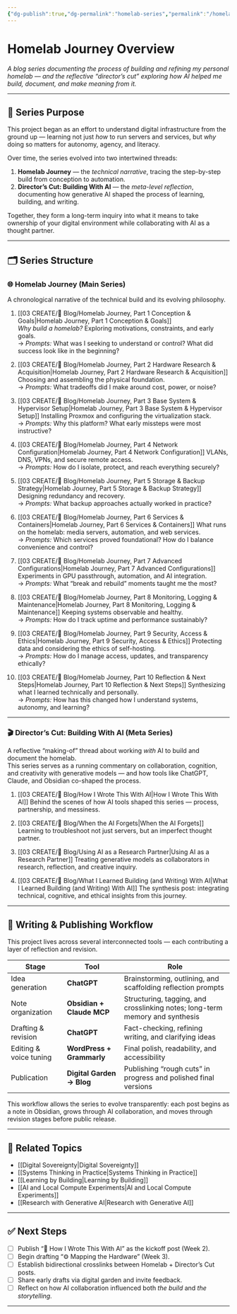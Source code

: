 ```yaml
---
{"dg-publish":true,"dg-permalink":"homelab-series","permalink":"/homelab-series/","title":"Homelab Journey Overview","tags":["homelab","selfhosting","systems-thinking","digital-sovereignty","ai-collaboration","digital-literacy","digital-garden"],"created":"2025-10-10","updated":"2025-10-09"}
---
```



# Homelab Journey Overview
*A blog series documenting the process of building and refining my personal homelab — and the reflective “director’s cut” exploring how AI helped me build, document, and make meaning from it.*

---

## 🎯 Series Purpose

This project began as an effort to understand digital infrastructure from the ground up — learning not just *how* to run servers and services, but *why* doing so matters for autonomy, agency, and literacy.  

Over time, the series evolved into two intertwined threads:

1. **Homelab Journey** — the *technical narrative*, tracing the step-by-step build from conception to automation.  
2. **Director’s Cut: Building With AI** — the *meta-level reflection*, documenting how generative AI shaped the process of learning, building, and writing.

Together, they form a long-term inquiry into what it means to take ownership of your digital environment while collaborating with AI as a thought partner.

---

## 🗂️ Series Structure

### 🌐 **Homelab Journey (Main Series)**  
A chronological narrative of the technical build and its evolving philosophy.

1. [[03 CREATE/📝 Blog/Homelab Journey, Part 1 Conception & Goals\|Homelab Journey, Part 1 Conception & Goals]]  
   *Why build a homelab?* Exploring motivations, constraints, and early goals.  
   → *Prompts:* What was I seeking to understand or control? What did success look like in the beginning?  

2. [[03 CREATE/📝 Blog/Homelab Journey, Part 2 Hardware Research & Acquisition\|Homelab Journey, Part 2 Hardware Research & Acquisition]] 
   Choosing and assembling the physical foundation.  
   → *Prompts:* What tradeoffs did I make around cost, power, or noise?  

3. [[03 CREATE/📝 Blog/Homelab Journey, Part 3 Base System & Hypervisor Setup\|Homelab Journey, Part 3 Base System & Hypervisor Setup]]
   Installing Proxmox and configuring the virtualization stack.  
   → *Prompts:* Why this platform? What early missteps were most instructive?  

4. [[03 CREATE/📝 Blog/Homelab Journey, Part 4 Network Configuration\|Homelab Journey, Part 4 Network Configuration]] 
   VLANs, DNS, VPNs, and secure remote access.  
   → *Prompts:* How do I isolate, protect, and reach everything securely?  

5. [[03 CREATE/📝 Blog/Homelab Journey, Part 5 Storage & Backup Strategy\|Homelab Journey, Part 5 Storage & Backup Strategy]]
   Designing redundancy and recovery.  
   → *Prompts:* What backup approaches actually worked in practice?  

6. [[03 CREATE/📝 Blog/Homelab Journey, Part 6 Services & Containers\|Homelab Journey, Part 6 Services & Containers]]
   What runs on the homelab: media servers, automation, and web services.  
   → *Prompts:* Which services proved foundational? How do I balance convenience and control?  

7. [[03 CREATE/📝 Blog/Homelab Journey, Part 7 Advanced Configurations\|Homelab Journey, Part 7 Advanced Configurations]]
   Experiments in GPU passthrough, automation, and AI integration.  
   → *Prompts:* What “break and rebuild” moments taught me the most?  

8. [[03 CREATE/📝 Blog/Homelab Journey, Part 8 Monitoring, Logging & Maintenance\|Homelab Journey, Part 8 Monitoring, Logging & Maintenance]]
   Keeping systems observable and healthy.  
   → *Prompts:* How do I track uptime and performance sustainably?  

9. [[03 CREATE/📝 Blog/Homelab Journey, Part 9 Security, Access & Ethics\|Homelab Journey, Part 9 Security, Access & Ethics]] 
   Protecting data and considering the ethics of self-hosting.  
   → *Prompts:* How do I manage access, updates, and transparency ethically?  

10. [[03 CREATE/📝 Blog/Homelab Journey, Part 10 Reflection & Next Steps\|Homelab Journey, Part 10 Reflection & Next Steps]]
    Synthesizing what I learned technically and personally.  
    → *Prompts:* How has this changed how I understand systems, autonomy, and learning?

---

### 🎬 **Director’s Cut: Building With AI (Meta Series)**  
A reflective “making-of” thread about working *with* AI to build and document the homelab.  
This series serves as a running commentary on collaboration, cognition, and creativity with generative models — and how tools like ChatGPT, Claude, and Obsidian co-shaped the process.

1. [[03 CREATE/📝 Blog/How I Wrote This With AI\|How I Wrote This With AI]]
   Behind the scenes of how AI tools shaped this series — process, partnership, and messiness.  

2. [[03 CREATE/📝 Blog/When the AI Forgets\|When the AI Forgets]] 
   Learning to troubleshoot not just servers, but an imperfect thought partner.  

3. [[03 CREATE/📝 Blog/Using AI as a Research Partner\|Using AI as a Research Partner]]
   Treating generative models as collaborators in research, reflection, and creative inquiry.  

4. [[03 CREATE/📝 Blog/What I Learned Building (and Writing) With AI\|What I Learned Building (and Writing) With AI]]
   The synthesis post: integrating technical, cognitive, and ethical insights from this journey.

---

## 🧰 Writing & Publishing Workflow

This project lives across several interconnected tools — each contributing a layer of reflection and revision.

| Stage | Tool | Role |
|-------|------|------|
| Idea generation | **ChatGPT** | Brainstorming, outlining, and scaffolding reflection prompts |
| Note organization | **Obsidian + Claude MCP** | Structuring, tagging, and crosslinking notes; long-term memory and synthesis |
| Drafting & revision | **ChatGPT** | Fact-checking, refining writing, and clarifying ideas |
| Editing & voice tuning | **WordPress + Grammarly** | Final polish, readability, and accessibility |
| Publication | **Digital Garden → Blog** | Publishing “rough cuts” in progress and polished final versions |

This workflow allows the series to evolve transparently: each post begins as a note in Obsidian, grows through AI collaboration, and moves through revision stages before public release.

---

## 🧭 Related Topics
- [[Digital Sovereignty\|Digital Sovereignty]]
- [[Systems Thinking in Practice\|Systems Thinking in Practice]]
- [[Learning by Building\|Learning by Building]]
- [[AI and Local Compute Experiments\|AI and Local Compute Experiments]]
- [[Research with Generative AI\|Research with Generative AI]]

---

## ✅ Next Steps
- [ ] Publish “🧠 How I Wrote This With AI” as the kickoff post (Week 2).  
- [ ] Begin drafting “⚙️ Mapping the Hardware” (Week 3).  
- [ ] Establish bidirectional crosslinks between Homelab + Director’s Cut posts.  
- [ ] Share early drafts via digital garden and invite feedback.  
- [ ] Reflect on how AI collaboration influenced both *the build* and *the storytelling.*

---
